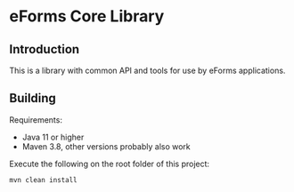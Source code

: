 # eForms Core Library

## Introduction

This is a library with common API and tools for use by eForms applications.

## Building

Requirements:

* Java 11 or higher
* Maven 3.8, other versions probably also work

Execute the following on the root folder of this project:

    mvn clean install

